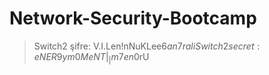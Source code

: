 # Network-Security-Bootcamp

> Switch2 şifre: V.I.Len!nNuKLee6$an7rali
> Switch2 secret: eNER9ym0MeNT|_|m7en$0rU
